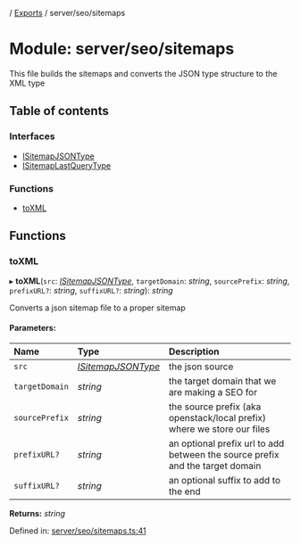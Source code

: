 [](../README.md) / [Exports](../modules.md) / server/seo/sitemaps

# Module: server/seo/sitemaps

This file builds the sitemaps and converts the JSON type
structure to the XML type

## Table of contents

### Interfaces

- [ISitemapJSONType](../interfaces/server_seo_sitemaps.isitemapjsontype.md)
- [ISitemapLastQueryType](../interfaces/server_seo_sitemaps.isitemaplastquerytype.md)

### Functions

- [toXML](server_seo_sitemaps.md#toxml)

## Functions

### toXML

▸ **toXML**(`src`: [*ISitemapJSONType*](../interfaces/server_seo_sitemaps.isitemapjsontype.md), `targetDomain`: *string*, `sourcePrefix`: *string*, `prefixURL?`: *string*, `suffixURL?`: *string*): *string*

Converts a json sitemap file to a proper sitemap

#### Parameters:

Name | Type | Description |
:------ | :------ | :------ |
`src` | [*ISitemapJSONType*](../interfaces/server_seo_sitemaps.isitemapjsontype.md) | the json source   |
`targetDomain` | *string* | the target domain that we are making a SEO for   |
`sourcePrefix` | *string* | the source prefix (aka openstack/local prefix) where we store our files   |
`prefixURL?` | *string* | an optional prefix url to add between the source prefix and the target domain   |
`suffixURL?` | *string* | an optional suffix to add to the end    |

**Returns:** *string*

Defined in: [server/seo/sitemaps.ts:41](https://github.com/onzag/itemize/blob/11a98dec/server/seo/sitemaps.ts#L41)
